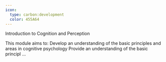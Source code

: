 ```yaml
---
icon:
  type: carbon:development
  color: 455A64
---
```

Introduction to Cognition and Perception

This module aims to: Develop an understanding of the basic principles and areas in cognitive psychology Provide an understanding of the basic principl ... 
